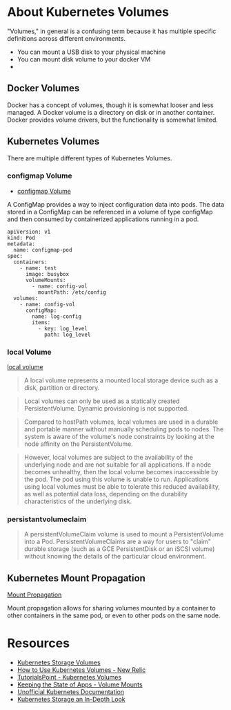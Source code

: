 # About Kubernetes Volumes

"Volumes," in general is a confusing term because it has multiple specific definitions across different environments.

* You can mount a USB disk to your physical machine
* You can mount disk volume to your docker VM
* 

## Docker Volumes

Docker has a concept of volumes, though it is somewhat looser and less managed. A Docker volume is a directory on disk or in another container. Docker provides volume drivers, but the functionality is somewhat limited.

## Kubernetes Volumes

There are multiple different types of Kubernetes Volumes.

### configmap Volume

* [configmap Volume](https://kubernetes.io/docs/concepts/storage/volumes/#configmap)

A ConfigMap provides a way to inject configuration data into pods. The data stored in a ConfigMap can be referenced in a volume of type configMap and then consumed by containerized applications running in a pod.

```
apiVersion: v1
kind: Pod
metadata:
  name: configmap-pod
spec:
  containers:
    - name: test
      image: busybox
      volumeMounts:
        - name: config-vol
          mountPath: /etc/config
  volumes:
    - name: config-vol
      configMap:
        name: log-config
        items:
          - key: log_level
            path: log_level
```

### local Volume

[local volume](https://kubernetes.io/docs/concepts/storage/volumes/#local)

> A local volume represents a mounted local storage device such as a disk, partition or directory.

> Local volumes can only be used as a statically created PersistentVolume. Dynamic provisioning is not supported.

> Compared to hostPath volumes, local volumes are used in a durable and portable manner without manually scheduling pods to nodes. The system is aware of the volume's node constraints by looking at the node affinity on the PersistentVolume.

> However, local volumes are subject to the availability of the underlying node and are not suitable for all applications. If a node becomes unhealthy, then the local volume becomes inaccessible by the pod. The pod using this volume is unable to run. Applications using local volumes must be able to tolerate this reduced availability, as well as potential data loss, depending on the durability characteristics of the underlying disk.


### persistantvolumeclaim

> A persistentVolumeClaim volume is used to mount a PersistentVolume into a Pod. PersistentVolumeClaims are a way for users to "claim" durable storage (such as a GCE PersistentDisk or an iSCSI volume) without knowing the details of the particular cloud environment.

## Kubernetes Mount Propagation

[Mount Propagation](https://kubernetes.io/docs/concepts/storage/volumes/#mount-propagation)

Mount propagation allows for sharing volumes mounted by a container to other containers in the same pod, or even to other pods on the same node.





# Resources

* [Kubernetes Storage Volumes](https://kubernetes.io/docs/concepts/storage/volumes/)
* [How to Use Kubernetes Volumes - New Relic](https://newrelic.com/blog/how-to-relic/how-to-use-kubernetes-volumes)
* [TutorialsPoint - Kubernetes Volumes](https://www.tutorialspoint.com/kubernetes/kubernetes_volumes.htm)
* [Keeping the State of Apps - Volume Mounts](https://www.kubermatic.com/blog/keeping-the-state-of-apps-1-introduction-to-volume-and-volumemounts/)
* [Unofficial Kubernetes Documentation](https://unofficial-kubernetes.readthedocs.io/en/latest/concepts/storage/volumes/)
* [Kubernetes Storage an In-Depth Look](https://cloud.netapp.com/blog/cvo-blg-kubernetes-storage-an-in-depth-look)